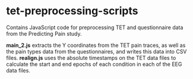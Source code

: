 # tet-preprocessing-scripts
Contains JavaScript code for preprocessing TET and questionnaire data from the Predicting Pain study. 

**main_2.js** extracts the Y coordinates from the TET pain traces, as well as the pain types data from the questionnaires, and writes this data into CSV files.
**realign.js** uses the absolute timestamps on the TET data files to calculate the start and end epochs of each condition in each of the EEG data files. 
